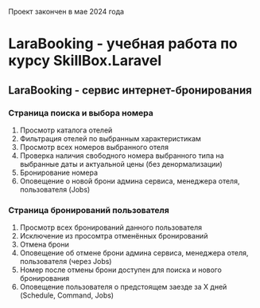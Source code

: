Проект закончен в мае 2024 года

# LaraBooking - учебная работа по курсу SkillBox.Laravel

## LaraBooking - сервис интернет-бронирования

### Страница поиска и выбора номера
1. Просмотр каталога отелей
2. Фильтрация отелей по выбранным характеристикам
3. Просмотр всех номеров выбранного отеля
4. Проверка наличия свободного номера выбранного типа на выбранные даты и актуальной цены (без денормализации)
5. Бронирование номера
6. Оповещение о новой брони админа сервиса, менеджера отеля, пользователя (Jobs)

### Страница бронирований пользователя
1. Просмотр всех бронирований данного пользователя
2. Исключение из просомтра отменённых бронирований
3. Отмена брони
4. Оповещение об отмене брони админа сервиса, менеджера отеля, пользователя (через Jobs)
5. Номер после отмены брони доступен для поиска и нового бронирования
6. Оповещение пользователя о предстоящем заезде за X дней (Schedule, Command, Jobs)
